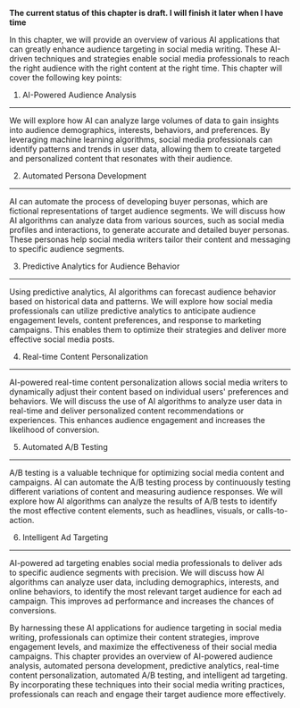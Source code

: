 **The current status of this chapter is draft. I will finish it later when I have time**

In this chapter, we will provide an overview of various AI applications that can greatly enhance audience targeting in social media writing. These AI-driven techniques and strategies enable social media professionals to reach the right audience with the right content at the right time. This chapter will cover the following key points:

1. AI-Powered Audience Analysis
-------------------------------

We will explore how AI can analyze large volumes of data to gain insights into audience demographics, interests, behaviors, and preferences. By leveraging machine learning algorithms, social media professionals can identify patterns and trends in user data, allowing them to create targeted and personalized content that resonates with their audience.

2. Automated Persona Development
--------------------------------

AI can automate the process of developing buyer personas, which are fictional representations of target audience segments. We will discuss how AI algorithms can analyze data from various sources, such as social media profiles and interactions, to generate accurate and detailed buyer personas. These personas help social media writers tailor their content and messaging to specific audience segments.

3. Predictive Analytics for Audience Behavior
---------------------------------------------

Using predictive analytics, AI algorithms can forecast audience behavior based on historical data and patterns. We will explore how social media professionals can utilize predictive analytics to anticipate audience engagement levels, content preferences, and response to marketing campaigns. This enables them to optimize their strategies and deliver more effective social media posts.

4. Real-time Content Personalization
------------------------------------

AI-powered real-time content personalization allows social media writers to dynamically adjust their content based on individual users' preferences and behaviors. We will discuss the use of AI algorithms to analyze user data in real-time and deliver personalized content recommendations or experiences. This enhances audience engagement and increases the likelihood of conversion.

5. Automated A/B Testing
------------------------

A/B testing is a valuable technique for optimizing social media content and campaigns. AI can automate the A/B testing process by continuously testing different variations of content and measuring audience responses. We will explore how AI algorithms can analyze the results of A/B tests to identify the most effective content elements, such as headlines, visuals, or calls-to-action.

6. Intelligent Ad Targeting
---------------------------

AI-powered ad targeting enables social media professionals to deliver ads to specific audience segments with precision. We will discuss how AI algorithms can analyze user data, including demographics, interests, and online behaviors, to identify the most relevant target audience for each ad campaign. This improves ad performance and increases the chances of conversions.

By harnessing these AI applications for audience targeting in social media writing, professionals can optimize their content strategies, improve engagement levels, and maximize the effectiveness of their social media campaigns. This chapter provides an overview of AI-powered audience analysis, automated persona development, predictive analytics, real-time content personalization, automated A/B testing, and intelligent ad targeting. By incorporating these techniques into their social media writing practices, professionals can reach and engage their target audience more effectively.
